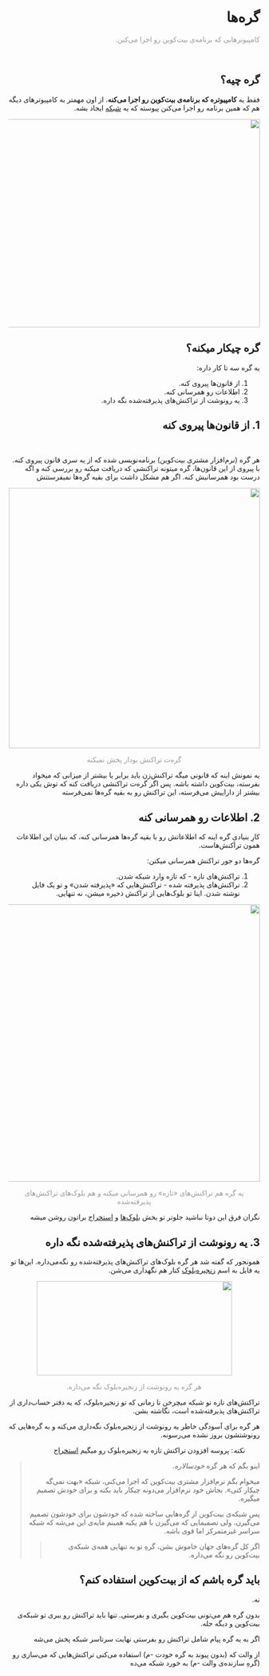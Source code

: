 <div dir="rtl">
<h1>گره&zwnj;ها</h1>
<p><span style="color: #999999;">کامپیوترهایی که برنامه&zwnj;ی بیت&zwnj;کوین رو اجرا می&zwnj;کنن.</span></p>
<p>&nbsp;</p>
<h2 id="1">گره چیه؟</h2>
<p>فقط یه <strong>کامپیوتره که برنامه&zwnj;ی بیت&zwnj;کوین رو اجرا می&zwnj;کنه</strong>. از اون مهمتر به کامپیوترهای دیگه هم که همین برنامه رو اجرا می&zwnj;کنن پیوسته که یه <span style="text-decoration: underline;">شبکه</span> ایجاد بشه.</p>
<p><img style="display: block; margin-left: auto; margin-right: auto;" src="https://learnmeabitcoin.com/beginners/images/network/png/05-nodes_network.png" alt="" width="600" height="416" /></p>
<h2 id="2">گره چیکار میکنه؟</h2>
<p>یه گره سه تا کار داره:</p>
<ol>
<li>از قانون&zwnj;ها پیروی کنه.</li>
<li>اطلاعات رو همرسانی کنه.</li>
<li>یه رونوشت از تراکنش&zwnj;های پذیرفته&zwnj;شده نگه داره.</li>
</ol>
<h2 id="2-1">1. از قانون&zwnj;ها پیروی کنه</h2>
<p>&nbsp;</p>
<p>هر گره (نرم&zwnj;افزار مشتری بیت&zwnj;کوین) برنامه&zwnj;نویسی شده که از یه سری قانون پیروی کنه. با پیروی از این قانون&zwnj;ها، گره میتونه تراکنشی که دریافت میکنه رو بررسی کنه و اگه درست بود همرسانیش کنه. اگر هم مشکل داشت برای بقیه گره&zwnj;ها نمیفرستتش</p>
<p style="text-align: center;"><img src="https://learnmeabitcoin.com/beginners/images/nodes/png/01-node_rules.png" alt="" width="503" height="520" /></p>
<p style="text-align: center;"><span style="color: #999999;">گره&zwnj;ت تراکنش بودار پخش نمیکنه</span></p>
<p>یه نمونش اینه که قانونی میگه تراکنش&zwnj;زن باید برابر یا بیشتر از میزانی که میخواد بفرسته، بیت&zwnj;کوین داشته باشه. پس اگر گره&zwnj;ت تراکنشی دریافت کنه که توش یکی داره بیشتر از داراییش می&zwnj;فرسته، این تراکنش رو به بقیه گره&zwnj;ها نمی&zwnj;فرسته</p>
<h2 id="2-2">2. اطلاعات رو همرسانی کنه</h2>
<p>کارِ بنیادیِ گره اینه که اطلاعاتش رو با بقیه گره&zwnj;ها همرسانی کنه، که بنیان این اطلاعات همون تراکنش&zwnj;هاست.</p>
<p>گره&zwnj;ها دو جور تراکنش همرسانی میکنن:</p>
<ol>
<li>تراکنش&zwnj;های تازه - که تازه وارد شبکه شدن.</li>
<li>تراکنش&zwnj;های پذیرفته شده - تراکنش&zwnj;هایی که &laquo;پذیرفته شدن&raquo; و تو یک فایل نوشته شدن. اینا تو بلوک&zwnj;هایی از تراکنش ذخیره میشن، نه تنهایی.</li>
</ol>
<p><img style="display: block; margin-left: auto; margin-right: auto;" src="https://learnmeabitcoin.com/beginners/images/nodes/png/01-node_transaction_type_sharing.png" alt="" width="588" height="554" /></p>
<p style="text-align: center;"><span style="color: #999999;">یه گره هم تراکنش&zwnj;های &laquo;تازه&raquo; رو همرسانی میکنه و هم بلوک&zwnj;های تراکنش&zwnj;های پذیرفته&zwnj;شده</span></p>
<p>نگران فرق این دوتا نباشید جلوتر تو بخش <span style="text-decoration: underline;">بلوک&zwnj;ها</span> و <span style="text-decoration: underline;">استخراج</span> براتون روشن میشه</p>
<h2 id="2-3">3. یه رونوشت از تراکنش&zwnj;های پذیرفته&zwnj;شده نگه داره</h2>
<p>همونجور که گفته شد هر گره بلوک&zwnj;های تراکنش&zwnj;های پذیرفته&zwnj;شده رو نگه&zwnj;می&zwnj;داره. این&zwnj;ها تو یه فایل به اسم <span style="text-decoration: underline;">زنجیره&zwnj;بلوک</span> کنار هم نگهداری می&zwnj;شن.</p>
<p><img style="display: block; margin-left: auto; margin-right: auto;" src="https://learnmeabitcoin.com/beginners/images/nodes/png/02-node_blockchain.png" alt="" width="391" height="188" /></p>
<p style="text-align: center;"><span style="color: #999999;">هر گره یه رونوشت از زنجیره&zwnj;بلوک نگه می&zwnj;داره.</span></p>
<p>تراکنش&zwnj;های تازه تو شبکه میچرخن تا زمانی که تو زنجیره&zwnj;بلوک، که یه دفتر حساب&zwnj;داری از تراکنش&zwnj;های پذیرفته&zwnj;شده است، نگاشته بشن.</p>
<p>هر گره برای آسودگی خاطر یه رونوشت از زنجیره&zwnj;بلوک نگه&zwnj;داری می&zwnj;کنه و به گره&zwnj;هایی که رونوشتشون بروز نشده می&zwnj;رسونه.</p>
<p style="padding-right: 30px;"><em>نکته</em>: پروسه افزودن تراکنش تازه به زنجیره&zwnj;بلوک رو میگیم <span style="text-decoration: underline;"><span style="text-decoration: underline;">استخراج</span></span></p>
<blockquote>
<p>اینو بگم که هر گره <em>خودسالاره</em>.</p>
<p>میخوام بگم نرم&zwnj;افزار مشتری بیت&zwnj;کوین که اجرا می&zwnj;کنی، شبکه &laquo;بهت نمی&zwnj;گه چیکار کنی&raquo;. بجاش خود نرم&zwnj;افزار می&zwnj;دونه چیکار باید بکنه و برای خودش تصمیم میگیره.</p>
<p>پس شبکه&zwnj;ی بیت&zwnj;کوین از گره&zwnj;هایی ساخته شده که خودشون برای خودشون تصمیم می&zwnj;گیرن، ولی تصمیمایی که می&zwnj;گیرن با هم یکیه همینم مایه&zwnj;ی این می&zwnj;شه که شبکه سراسر غیرمتمرکز اما قوی باشه.</p>
<blockquote>
<p>اگر کل گره&zwnj;های جهان خاموش بشن، گرهِ تو به تنهایی همه&zwnj;ی شبکه&zwnj;ی بیت&zwnj;کوین رو نگه می&zwnj;داره.</p>
</blockquote>
</blockquote>
<h2 id="3">باید گره باشم که از بیت&zwnj;کوین استفاده کنم؟</h2>
<p>نه.</p>
<p>بدون گره هم می&zwnj;تونی بیت&zwnj;کوین بگیری و بفرستی. تنها باید تراکنش رو ببری تو شبکه&zwnj;ی بیت&zwnj;کوین و دیگه حله.</p>
<p>اگر به یه گره پیام شامل تراکنش رو بفرستی نهایت سرتاسر شبکه پخش می&zwnj;شه</p>
<p>از والت که (بدون پیوند به گره خودت -م) استفاده می&zwnj;کنی تراکنش&zwnj;هایی که می&zwnj;سازی رو (گرهِ سازنده&zwnj;ی والت -م) به خورد شبکه می&zwnj;ده</p>
</div>
